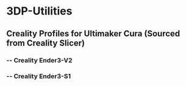 # 3DP-Utilities
## Creality Profiles for Ultimaker Cura (Sourced from Creality Slicer)
### -- Creality Ender3-V2
### -- Creality Ender3-S1
